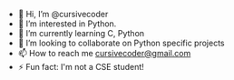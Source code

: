 - 👋 Hi, I’m @cursivecoder
- 👀 I’m interested in Python.
- 🌱 I’m currently learning C, Python
- 💞️ I’m looking to collaborate on Python specific projects  
- 📫 How to reach me cursivecoder@gmail.com  
- ⚡ Fun fact: I'm not a CSE student!
